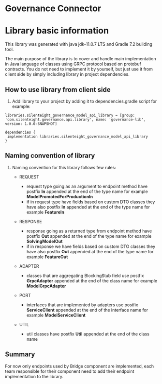 # Governance Connector

# Library basic information

This library was generated with java jdk-11.0.7 LTS and Gradle 7.2 building tool.

The main purpose of the library is to cover and handle main implementation in Java language of
classes using GRPC protocol based on protobuf contracts. You do not need to
implement it by yourself, but just use it from client side by simply including library in project
dependencies.

## How to use library from client side

1. Add library to your project by adding it to dependencies.gradle script for example:

```
libraries.silenteight_governance_model_api_library = [group: 'com.silenteight.governance.api.library', name: 'governance-lib', version: 1.0.0-SNAPSHOT]

dependencies {
 implementation libraries.silenteight_governance_model_api_library
}
```

## Naming convention of library

1. Naming convention for this library follows few rules:

    - REQUEST
        - request type going as an argument to endpoint method have postfix **In** appended at the
          end of the type name for example **ModelPromotedForProductionIn**
        - if in request type have fields based on custom DTO classes they have also postfix
          **In** appended at the end of the type name for example **FeatureIn**

    - RESPONSE
        - response going as a returned type from endpoint method have postfix **Out** appended at
          the end of the type name for example **SolvingModelOut**
        - if in response we have fields based on custom DTO classes they have also postfix **Out**
          appended at the end of the type name for example **FeatureOut**

    - ADAPTER
        - classes that are aggregating BlockingStub field use postfix **GrpcAdapter**
          appended at the end of the class name for example **ModelGrpcAdapter**

    - PORT
        - interfaces that are implemented by adapters use postfix **ServiceClient**
          appended at the end of the interface name for example **ModelServiceClient**

    - UTIL
        - util classes have postfix **Util** appended at the end of the class name

## Summary

For now only endpoints used by Bridge component are implemented, each team responsible for their
component need to add their endpoint implementation to the library.
